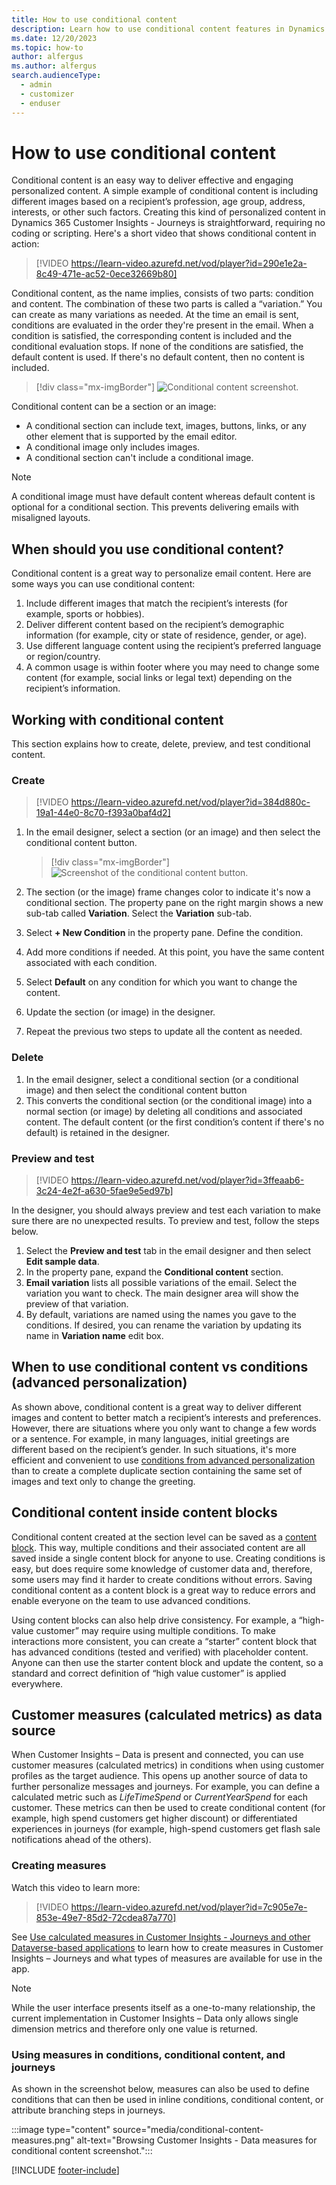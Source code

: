 ```yaml
---
title: How to use conditional content
description: Learn how to use conditional content features in Dynamics 365 Customer Insights - Journeys.
ms.date: 12/20/2023
ms.topic: how-to
author: alfergus
ms.author: alfergus
search.audienceType: 
  - admin
  - customizer
  - enduser
---
```


# How to use conditional content

Conditional content is an easy way to deliver effective and engaging personalized content. A simple example of conditional content is including different images based on a recipient’s profession, age group, address, interests, or other such factors. Creating this kind of personalized content in Dynamics 365 Customer Insights - Journeys is straightforward, requiring no coding or scripting. Here's a short video that shows conditional content in action:

> [!VIDEO https://learn-video.azurefd.net/vod/player?id=290e1e2a-8c49-471e-ac52-0ece32669b80]

Conditional content, as the name implies, consists of two parts: condition and content. The combination of these two parts is called a “variation.” You can create as many variations as needed. At the time an email is sent, conditions are evaluated in the order they're present in the email. When a condition is satisfied, the corresponding content is included and the conditional evaluation stops. If none of the conditions are satisfied, the default content is used. If there's no default content, then no content is included.

> [!div class="mx-imgBorder"]
> ![Conditional content screenshot.](media/conditional-content-screenshot.png "Conditional content screenshot")

Conditional content can be a section or an image:

- A conditional section can include text, images, buttons, links, or any other element that is supported by the email editor.
- A conditional image only includes images.
- A conditional section can't include a conditional image.

> [!NOTE]
> A conditional image must have default content whereas default content is optional for a conditional section. This prevents delivering emails with misaligned layouts.

## When should you use conditional content?

Conditional content is a great way to personalize email content. Here are some ways you can use conditional content:

1. Include different images that match the recipient’s interests (for example, sports or hobbies).
1. Deliver different content based on the recipient’s demographic information (for example, city or state of residence, gender, or age).
1. Use different language content using the recipient’s preferred language or region/country.
1. A common usage is within footer where you may need to change some content (for example, social links or legal text) depending on the recipient’s information.

## Working with conditional content

This section explains how to create, delete, preview, and test conditional content.

### Create

> [!VIDEO https://learn-video.azurefd.net/vod/player?id=384d880c-19a1-44e0-8c70-f393a0baf4d2]

1. In the email designer, select a section (or an image) and then select the conditional content button.

    > [!div class="mx-imgBorder"]
    > ![Screenshot of the conditional content button.](media/conditional-content-button.png "Screenshot of the conditional content button")

1. The section (or the image) frame changes color to indicate it's now a conditional section. The property pane on the right margin shows a new sub-tab called **Variation**. Select the **Variation** sub-tab.
1. Select **+ New Condition** in the property pane. Define the condition.
1. Add more conditions if needed. At this point, you have the same content associated with each condition.
1. Select **Default** on any condition for which you want to change the content.
1. Update the section (or image) in the designer.
1. Repeat the previous two steps to update all the content as needed.

### Delete

1. In the email designer, select a conditional section (or a conditional image) and then select the conditional content button
1. This converts the conditional section (or the conditional image) into a normal section (or image) by deleting all conditions and associated content. The default content (or the first condition’s content if there's no default) is retained in the designer.

### Preview and test

> [!VIDEO https://learn-video.azurefd.net/vod/player?id=3ffeaab6-3c24-4e2f-a630-5fae9e5ed97b]

In the designer, you should always preview and test each variation to make sure there are no unexpected results. To preview and test, follow the steps below.

1. Select the **Preview and test** tab in the email designer and then select **Edit sample data**.
1. In the property pane, expand the **Conditional content** section.
1. **Email variation** lists all possible variations of the email. Select the variation you want to check. The main designer area will show the preview of that variation.
1. By default, variations are named using the names you gave to the conditions. If desired, you can rename the variation by updating its name in **Variation name** edit box.

## When to use conditional content vs conditions (advanced personalization)

As shown above, conditional content is a great way to deliver different images and content to better match a recipient’s interests and preferences. However, there are situations where you only want to change a few words or a sentence. For example, in many languages, initial greetings are different based on the recipient’s gender. In such situations, it's more efficient and convenient to use [conditions from advanced personalization](real-time-marketing-personalize-inline-conditions.md) than to create a complete duplicate section containing the same set of images and text only to change the greeting.

## Conditional content inside content blocks

Conditional content created at the section level can be saved as a [content block](content-blocks.md). This way, multiple conditions and their associated content are all saved inside a single content block for anyone to use. Creating conditions is easy, but does require some knowledge of customer data and, therefore, some users may find it harder to create conditions without errors. Saving conditional content as a content block is a great way to reduce errors and enable everyone on the team to use advanced conditions.

Using content blocks can also help drive consistency. For example, a “high-value customer” may require using multiple conditions. To make interactions more consistent, you can create a “starter” content block that has advanced conditions (tested and verified) with placeholder content. Anyone can then use the starter content block and update the content, so a standard and correct definition of “high value customer” is applied everywhere.

## Customer measures (calculated metrics) as data source

When Customer Insights – Data is present and connected, you can use customer measures (calculated metrics) in conditions when using customer profiles as the target audience. This opens up another source of data to further personalize messages and journeys. For example, you can define a calculated metric such as *LifeTimeSpend* or *CurrentYearSpend* for each customer. These metrics can then be used to create conditional content (for example, high spend customers get higher discount) or differentiated experiences in journeys (for example, high-spend customers get flash sale notifications ahead of the others).

### Creating measures

Watch this video to learn more:

> [!VIDEO https://learn-video.azurefd.net/vod/player?id=7c905e7e-853e-49e7-85d2-72cdea87a770]

See [Use calculated measures in Customer Insights - Journeys and other Dataverse-based applications](/dynamics365/customer-insights/data/dataverse-measures) to learn how to create measures in Customer Insights – Journeys and what types of measures are available for use in the app.

> [!NOTE]
> While the user interface presents itself as a one-to-many relationship, the current implementation in Customer Insights – Data only allows single dimension metrics and therefore only one value is returned.

### Using measures in conditions, conditional content, and journeys

As shown in the screenshot below, measures can also be used to define conditions that can then be used in inline conditions, conditional content, or attribute branching steps in journeys.

:::image type="content" source="media/conditional-content-measures.png" alt-text="Browsing Customer Insights - Data measures for conditional content screenshot.":::

[!INCLUDE [footer-include](./includes/footer-banner.md)]
